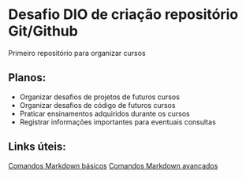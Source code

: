 # Desafio DIO de criação repositório Git/Github
Primeiro repositório para organizar cursos
## Planos:
- Organizar desafios de projetos de futuros cursos
- Organizar desafios de código de futuros cursos
- Praticar ensinamentos adquiridos durante os cursos
- Registrar informações importantes para eventuais consultas
## Links úteis:
[Comandos Markdown básicos](https://www.markdownguide.org/basic-syntax/)
[Comandos Markdown avançados](https://www.markdownguide.org/extended-syntax/)
